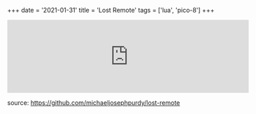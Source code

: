 +++
date = '2021-01-31'
title = 'Lost Remote'
tags = ['lua', 'pico-8']
+++

<iframe frameborder="0" src="https://itch.io/embed/905029" width="552" height="167"><a href="https://purdy.itch.io/lost-remote">Lost Remote by mikepurdy</a></iframe>

source: https://github.com/michaeljosephpurdy/lost-remote


